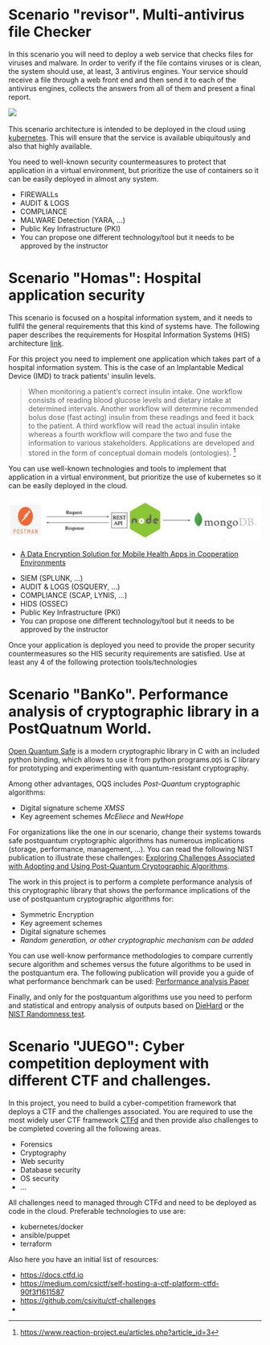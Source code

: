 # Scenario "revisor". Multi-antivirus file Checker

In this scenario you will need to deploy a web service that checks files for viruses and malware. In order to verify if the file contains viruses or is clean, the system should use, at least, 3 antivirus engines. Your service should receive a file through a web front end and then send it to each of the antivirus engines, collects the answers from all of them and present a final report. 

![](https://www.plantuml.com/plantuml/png/XOuz3e9048NxESMKKa32hXK5mSOZQ66CGHmCoJAO_Rc_EuKinGRBUU-RbwzplhS-p0PkLthYsIxiI-BN7Nk7erpnW66PFmiJUpnT7iJlYQdEXIeNQe0cEB8DbcMxRcA3Xxh0SJ84QrPLBGegvJ6MmHXqGyzeoGNZ7IHKjfACFAYqba7KVqHl4O3DkdXjnNNnCuhVTIBrFgaJgVP91G1TBC9ilW00)

This scenario architecture is intended to be deployed in the cloud using [kubernetes](https://kubernetes.io). This will ensure that the service is available ubiquitously and also that highly available. 

You need to  well-known security countermeasures to protect that application in a virtual environment, but prioritize the use of containers so it can be easily deployed in almost any system.

+ FIREWALLs
+ AUDIT & LOGS 
+ COMPLIANCE 
+ MALWARE Detection (YARA, ...)
+ Public Key Infrastructure (PKI)
+ You can propose one different technology/tool but it needs to be approved by the instructor



# Scenario "Homas": Hospital application security
This scenario is focused on a hospital information system, and it needs to fullfil the general requirements that this kind of systems have. The following paper describes the requirements for Hospital Information Systems (HIS) architecture [link](https://www.scitepress.org/Papers/2012/38850/38850.pdf).

For this project you  need to implement one application which takes  part of a hospital information system. This is the case of an Implantable Medical Device (IMD) to track patients' insulin levels.

 > When monitoring  a patient’s correct insulin intake. One workflow consists of reading blood glucose levels and dietary intake at determined intervals. Another workflow will determine recommended bolus dose (fast acting) insulin from these readings and feed it back to the patient. A third workflow will read the actual insulin intake whereas a fourth workflow will compare the two and fuse the information to various stakeholders. Applications are developed and stored in the form of conceptual domain models (ontologies). [^1]

[^1]: https://www.reaction-project.eu/articles.php?article_id=3

You can use  well-known technologies and tools to implement that application in a virtual environment, but prioritize the use of kubernetes so it can be easily deployed in the cloud.

![Simple implementation of the Application](figures/mongonodejs.png)

- [A Data Encryption Solution for Mobile Health Apps in Cooperation Environments](https://www.ncbi.nlm.nih.gov/pmc/articles/PMC3636327/)

+ SIEM (SPLUNK, ...)
+ AUDIT & LOGS (OSQUERY, ...)
+ COMPLIANCE (SCAP, LYNIS, ...)
+ HIDS (OSSEC)
+ Public Key Infrastructure (PKI)
+ You can propose one different technology/tool but it needs to be approved by the instructor

Once your application is deployed you need to provide the proper security countermeasures so the HIS security requirements are satisfied. Use at least any 4 of the following protection tools/technologies


# Scenario "BanKo". Performance analysis of cryptographic library in a PostQuatnum World. 

[Open Quantum Safe](https://github.com/open-quantum-safe) is a modern cryptographic library in C with an included python binding, which allows to use it from python programs.`OQS` is C library for prototyping and experimenting with quantum-resistant cryptography.

Among other advantages, OQS includes *Post-Quantum* cryptographic algorithms:
+ Digital signature scheme *XMSS*
+ Key  agreement schemes *McEliece* and *NewHope*

For organizations like the one in our scenario, change their systems towards safe postquantum cryptographic algorithms has numerous implications (storage, performance, management, ...). You can read the following NIST publication to illustrate these challenges: 
[Exploring Challenges Associated with Adopting and
Using Post-Quantum Cryptographic Algorithms](https://nvlpubs.nist.gov/nistpubs/CSWP/NIST.CSWP.04282021.pdf). 

The work in this project is to perform a complete performance analysis of this cryptographic library that shows the performance implications of the use of postquantum cryptographic algorithms for:
+ Symmetric Encryption
+ Key agreement schemes
+ Digital signature schemes
+ *Random generation, or other cryptographic mechanism can be added*

You can use well-know performance methodologies to compare currently secure algorithm and schemes versus the future algorithms to be used in the postquantum era. The following publication will provide you a guide of what performance benchmark can be used: 
[Performance analysis Paper](https://arxiv.org/pdf/2010.06139.pdf)

Finally, and only for the postquantum algorithms use you need to perform and statistical and entropy analysis of outputs based on [DieHard](https://web.archive.org/web/20160125103112/http://stat.fsu.edu/pub/diehard/) or the [NIST Randomness test](https://nvlpubs.nist.gov/nistpubs/legacy/sp/nistspecialpublication800-22r1a.pdf).




# Scenario "JUEGO": Cyber competition deployment with different CTF and challenges.

In this project, you need to build a cyber-competition framework that deploys a CTF and the challenges associated. You are required to use the most widely user CTF framework [CTFd](https://github.com/CTFd/CTFd) and then provide also challenges to be completed covering all the following areas. 
+ Forensics
+ Cryptography
+ Web security
+ Database security
+ OS security
+ ...

All challenges need to managed through CTFd and need to be deployed as code in the cloud. Preferable technologies to use are:

+ kubernetes/docker
+ ansible/puppet
+ terraform

Also here you have an initial list of resources:
+ https://docs.ctfd.io
+ https://medium.com/csictf/self-hosting-a-ctf-platform-ctfd-90f3f1611587
+ https://github.com/csivitu/ctf-challenges
+ 


